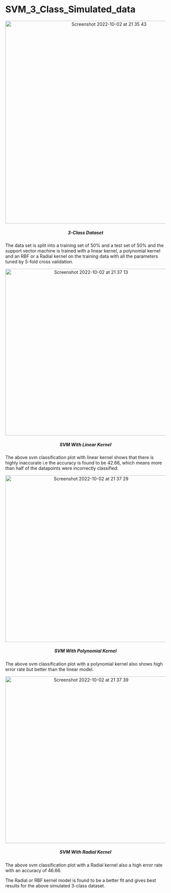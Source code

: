 # SVM_3_Class_Simulated_data
 

<p align="center">
<img width="636" alt="Screenshot 2022-10-02 at 21 35 43" src="https://user-images.githubusercontent.com/66077662/193475143-fc7d5530-0b71-48dc-96be-ee0d12201f38.png">
</p>
<h5 align="center">3-Class Dataset</h5>

The data set is split into a training set of 50% and a test set of 50% and the support vector machine is trained with a linear kernel, a polynomial kernel and an RBF or a Radial kernel on the training data with all the parameters tuned by 5-fold cross validation.  

<p align="center">
<img width="523" alt="Screenshot 2022-10-02 at 21 37 13" src="https://user-images.githubusercontent.com/66077662/193475189-4cf96d56-898a-4cf4-a53d-96b5e878f035.png">
</p>
<h5 align="center">SVM With Linear Kernel</h5>

The above svm classification plot with linear kernel shows that there is highly inaccurate i.e the accuracy is found to be 42.66, which means more than half of the datapoints were incorrectly classified.  

<p align="center">
<img width="523" alt="Screenshot 2022-10-02 at 21 37 29" src="https://user-images.githubusercontent.com/66077662/193475200-b920295a-f064-44e8-a804-dd657b3297ed.png">
</p>
<h5 align="center">SVM With Polynomial Kernel</h5>

The above svm classification plot with a polynomial kernel also shows high error rate but better than the linear model.  

<p align="center">
<img width="523" alt="Screenshot 2022-10-02 at 21 37 39" src="https://user-images.githubusercontent.com/66077662/193475207-0a1080cb-b0d4-4e6a-a0c3-ca593cd11902.png">
</p>
<h5 align="center">SVM With Radial Kernel</h5>

The above svm classification plot with a Radial kernel also a high error rate with an accuracy of 46.66.  

The Radial or RBF kernel model is found to be a better fit and gives best results for the above simulated 3-class dataset. 
